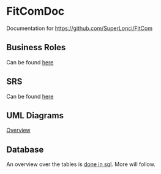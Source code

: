 # FitComDoc
Documentation for https://github.com/SuperLonci/FitCom

## Business Roles
Can be found [here](business_roles.md)

## SRS
Can be found [here](SRS/SRS.md)

## UML Diagrams
[Overview](uml_diagrams/overview.md)

## Database
An overview over the tables is [done in sql](database/database_tables.sql). More will follow.